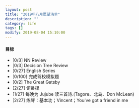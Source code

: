 ```yaml
---
layout: post
title: "2019年八月愿望清单"
description: ""
category: life
tags: []
modify: 2019-08-04 15:10:00
---
```



#### 目标

+ [0/3] NN Review
+ [0/3] Decision Tree Review
+ [0/27] English Series
+ [0/100] 完成驾校模拟题
+ [0/2] The Great Gatsby
+ [2/27] 俯卧撑
+ [1/27] 每晚为 Jujube 读三首诗.(Tagore、北岛、Don McLean)
+ [2/27] 练琴：基本功；Vincent；You've got a friend in me
